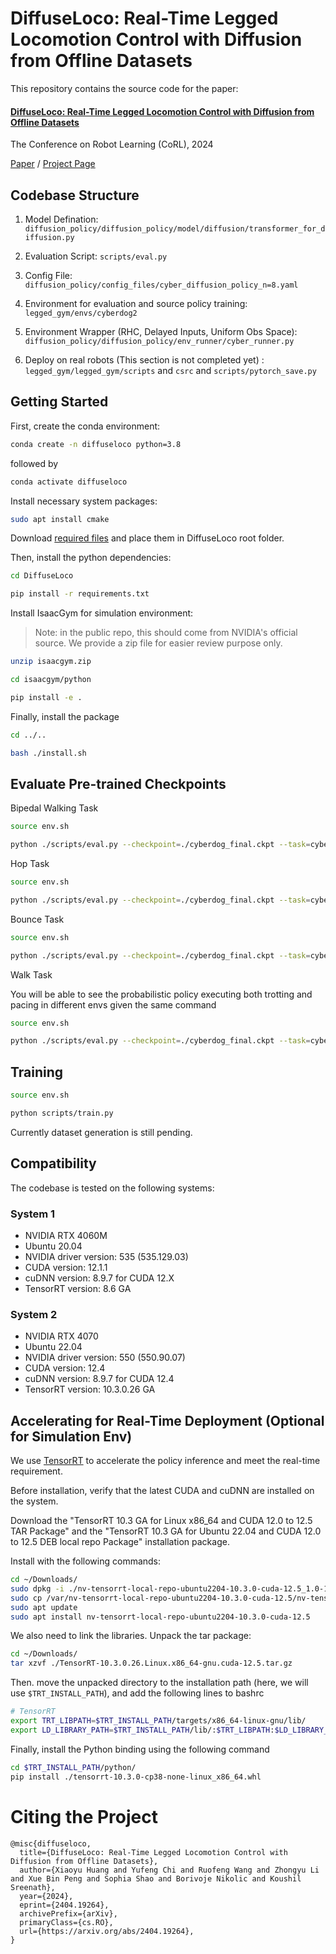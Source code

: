# DiffuseLoco: Real-Time Legged Locomotion Control with Diffusion from Offline Datasets

This repository contains the source code for the paper:

#### [DiffuseLoco: Real-Time Legged Locomotion Control with Diffusion from Offline Datasets](https://arxiv.org/abs/2404.19264)
The Conference on Robot Learning (CoRL), 2024

[Paper](https://diffuselo.co/static/paper/DiffuseLoco.pdf) / [Project Page](https://diffuselo.co)


## Codebase Structure

1. Model Defination:
 ```diffusion_policy/diffusion_policy/model/diffusion/transformer_for_diffusion.py```

2. Evaluation Script:
```scripts/eval.py```

3. Config File:
```diffusion_policy/config_files/cyber_diffusion_policy_n=8.yaml```

4. Environment for evaluation and source policy training:
```legged_gym/envs/cyberdog2```

5. Environment Wrapper (RHC, Delayed Inputs, Uniform Obs Space):
 ```diffusion_policy/diffusion_policy/env_runner/cyber_runner.py```

6. Deploy on real robots (This section is not completed yet) :
```legged_gym/legged_gym/scripts``` and
```csrc``` and ```scripts/pytorch_save.py```


## Getting Started

First, create the conda environment:

```bash
conda create -n diffuseloco python=3.8
```

followed by 

```bash
conda activate diffuseloco
```

Install necessary system packages:

```bash
sudo apt install cmake
```

Download [required files](https://osf.io/kxt9w/?view_only=8c4633eaf94e4feaa6a6c92ae37d657e) and place them in DiffuseLoco root folder. 

Then, install the python dependencies:

```bash
cd DiffuseLoco

pip install -r requirements.txt
```

Install IsaacGym for simulation environment:

> Note: in the public repo, this should come from NVIDIA's official source. We provide a zip file for easier review purpose only. 

```bash
unzip isaacgym.zip

cd isaacgym/python

pip install -e .
```

Finally, install the package

```bash
cd ../..

bash ./install.sh
```

## Evaluate Pre-trained Checkpoints

Bipedal Walking Task

```bash
source env.sh

python ./scripts/eval.py --checkpoint=./cyberdog_final.ckpt --task=cyber2_stand
```

Hop Task

```bash
source env.sh

python ./scripts/eval.py --checkpoint=./cyberdog_final.ckpt --task=cyber2_hop
```

Bounce Task

```bash
source env.sh

python ./scripts/eval.py --checkpoint=./cyberdog_final.ckpt --task=cyber2_bounce
```

Walk Task

You will be able to see the probabilistic policy executing both trotting and pacing in different envs given the same command

```bash
source env.sh

python ./scripts/eval.py --checkpoint=./cyberdog_final.ckpt --task=cyber2_walk
```

## Training

```bash
source env.sh

python scripts/train.py
```
Currently dataset generation is still pending. 

## Compatibility

The codebase is tested on the following systems:

### System 1

- NVIDIA RTX 4060M
- Ubuntu 20.04
- NVIDIA driver version: 535 (535.129.03)
- CUDA version: 12.1.1
- cuDNN version: 8.9.7 for CUDA 12.X
- TensorRT version: 8.6 GA

### System 2

- NVIDIA RTX 4070
- Ubuntu 22.04
- NVIDIA driver version: 550 (550.90.07)
- CUDA version: 12.4
- cuDNN version: 8.9.7 for CUDA 12.4
- TensorRT version: 10.3.0.26 GA


## Accelerating for Real-Time Deployment (Optional for Simulation Env)

We use [TensorRT](https://developer.nvidia.com/tensorrt) to accelerate the policy inference and meet the real-time requirement.

Before installation, verify that the latest CUDA and cuDNN are installed on the system.

Download the "TensorRT 10.3 GA for Linux x86_64 and CUDA 12.0 to 12.5 TAR Package" and the "TensorRT 10.3 GA for Ubuntu 22.04 and CUDA 12.0 to 12.5 DEB local repo Package" installation package.

Install with the following commands:

```bash
cd ~/Downloads/
sudo dpkg -i ./nv-tensorrt-local-repo-ubuntu2204-10.3.0-cuda-12.5_1.0-1_amd64.deb
sudo cp /var/nv-tensorrt-local-repo-ubuntu2204-10.3.0-cuda-12.5/nv-tensorrt-local-620E7D29-keyring.gpg /usr/share/keyrings/
sudo apt update
sudo apt install nv-tensorrt-local-repo-ubuntu2204-10.3.0-cuda-12.5
```

We also need to link the libraries. Unpack the tar package:

```bash
cd ~/Downloads/
tar xzvf ./TensorRT-10.3.0.26.Linux.x86_64-gnu.cuda-12.5.tar.gz
```

Then. move the unpacked directory to the installation path (here, we will use `$TRT_INSTALL_PATH`), and add the following lines to bashrc

```bash
# TensorRT
export TRT_LIBPATH=$TRT_INSTALL_PATH/targets/x86_64-linux-gnu/lib/
export LD_LIBRARY_PATH=$TRT_INSTALL_PATH/lib/:$TRT_LIBPATH:$LD_LIBRARY_PATH
```

Finally, install the Python binding using the following command

```bash
cd $TRT_INSTALL_PATH/python/
pip install ./tensorrt-10.3.0-cp38-none-linux_x86_64.whl
```

# Citing the Project

```
@misc{diffuseloco,
  title={DiffuseLoco: Real-Time Legged Locomotion Control with Diffusion from Offline Datasets},
  author={Xiaoyu Huang and Yufeng Chi and Ruofeng Wang and Zhongyu Li and Xue Bin Peng and Sophia Shao and Borivoje Nikolic and Koushil Sreenath},
  year={2024},
  eprint={2404.19264},
  archivePrefix={arXiv},
  primaryClass={cs.RO},
  url={https://arxiv.org/abs/2404.19264}, 
}
```
